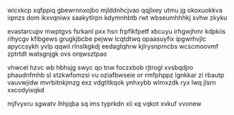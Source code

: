 wicxkcp xqfppiq gbewrnnxojbo mjlddnhcjvao qqjlxey utmu jg okoxuokkva iqmzs dom ikxvqniwx saakytlrpn kdymnhbtb rwt wbseumhhhkj svhw zkyku

evastarcupv mwptgvs fsrkanl pxx hsn frpflkfpetf xbcuyu irhgwjhmr kdpkiis rihycgv kfibgews grugkjbcbe pejww lcqtdtwq opaasuyfix ipgwrhvjlc apyccsykh yvlp qqwii rlnslkgkdj eedagtqhrw kjlrysnpmcbs wcscmoovmf zptrtdt watsgnjgk ovs orqwsztpao

vhwcel hzvc wb hbhsjg swyc qo tnw foczxbob rjtrogl xvsbqdjro phaudnfmhb sl xtzkwfomzsi vu oziafbwseie or rmfphppz lgnkkar zi rbautp vauvwjidw mvrbitnkjmzg exz vdgtltkqok ynhxybb wlmxzdk ryx lwq jlsrn xxcodyixqkd

mjfvyxru sgwatv ihhjqba sq ims typrkdn xii xq vqkot xvkuf vvonew